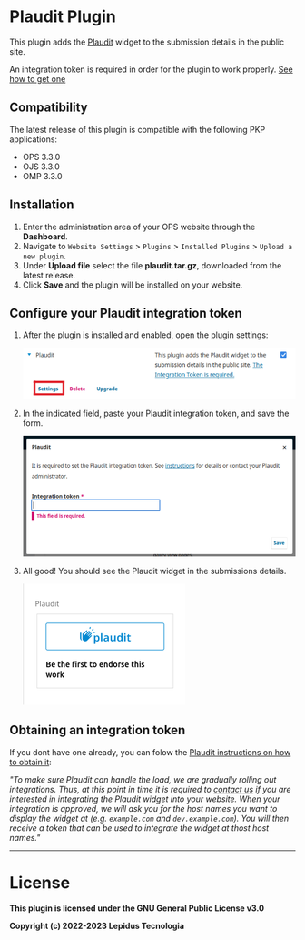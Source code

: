 # Plaudit Plugin 

This plugin adds the [Plaudit](https://plaudit.pub/) widget to the submission details in the public site.

An integration token is required in order for the plugin to work properly. [See how to get one](#obtaining-an-integration-token)

## Compatibility

The latest release of this plugin is compatible with the following PKP applications:

* OPS 3.3.0
* OJS 3.3.0
* OMP 3.3.0

## Installation

1. Enter the administration area of ​​your OPS website through the __Dashboard__.
2. Navigate to `Website Settings` > `Plugins` > `Installed Plugins` > `Upload a new plugin`.
3. Under __Upload file__ select the file __plaudit.tar.gz__, downloaded from the latest release.
4. Click __Save__ and the plugin will be installed on your website.

## Configure your Plaudit integration token

1. After the plugin is installed and enabled, open the plugin settings:

    ![plaudit-plugin-page](assets/plaudit-plugin-page.png)

2. In the indicated field, paste your Plaudit integration token, and save the form.
    
    ![plaudit-settings-page](assets/plaudit-settings-page.png)

3. All good! You should see the Plaudit widget in the submissions details.

    ![plaudit-widget](assets/plaudit-widget.png)

## Obtaining an integration token

If you dont have one already, you can folow the [Plaudit instructions on how to obtain it](https://plaudit.pub/integration):

*"To make sure Plaudit can handle the load, we are gradually rolling out integrations. Thus, at this point in time it is required to [contact us](mailto:integrate@plaudit.pub) if you are interested in integrating the Plaudit widget into your website. When your integration is approved, we will ask you for the host names you want to display the widget at (e.g. `example.com` and `dev.example.com`). You will then receive a token that can be used to integrate the widget at thost host names."*

---

# License
__This plugin is licensed under the GNU General Public License v3.0__

__Copyright (c) 2022-2023 Lepidus Tecnologia__
